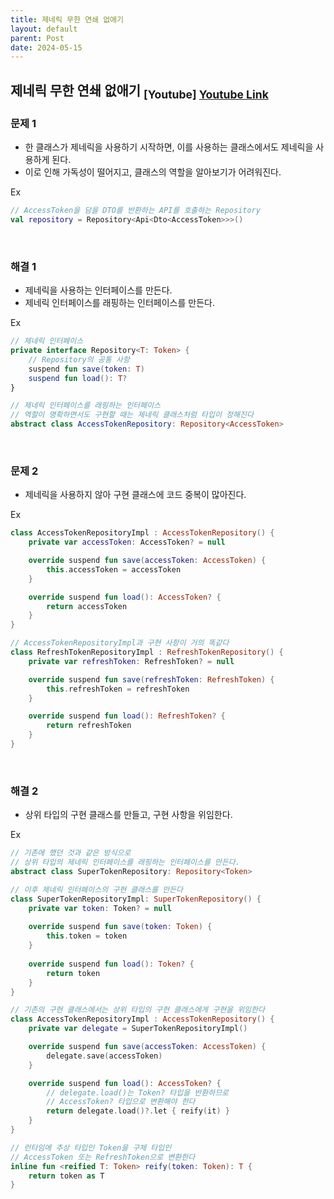 ```yaml
---
title: 제네릭 무한 연쇄 없애기 
layout: default
parent: Post
date: 2024-05-15
---
```


## 제네릭 무한 연쇄 없애기 <sub>[Youtube] [Youtube Link]</sub>
### 문제 1
- 한 클래스가 제네릭을 사용하기 시작하면, 이를 사용하는 클래스에서도 제네릭을 사용하게 된다.<br/>
- 이로 인해 가독성이 떨어지고, 클래스의 역할을 알아보기가 어려워진다.<br/>

Ex
```kotlin
// AccessToken을 담을 DTO를 반환하는 API를 호출하는 Repository
val repository = Repository<Api<Dto<AccessToken>>>()
```
<br/>

### 해결 1
- 제네릭을 사용하는 인터페이스를 만든다.<br/>
- 제네릭 인터페이스를 래핑하는 인터페이스를 만든다.<br/>

Ex
```kotlin
// 제네릭 인터페이스
private interface Repository<T: Token> {
    // Repository의 공통 사항
    suspend fun save(token: T)
    suspend fun load(): T?
}

// 제네릭 인터페이스를 래핑하는 인터페이스
// 역할이 명확하면서도 구현할 때는 제네릭 클래스처럼 타입이 정해진다 
abstract class AccessTokenRepository: Repository<AccessToken>
```
<br/>

### 문제 2
- 제네릭을 사용하지 않아 구현 클래스에 코드 중복이 많아진다.<br/>

Ex

```kotlin
class AccessTokenRepositoryImpl : AccessTokenRepository() {
    private var accessToken: AccessToken? = null

    override suspend fun save(accessToken: AccessToken) {
        this.accessToken = accessToken
    }

    override suspend fun load(): AccessToken? {
        return accessToken
    }
}

// AccessTokenRepositoryImpl과 구현 사항이 거의 똑같다
class RefreshTokenRepositoryImpl : RefreshTokenRepository() {
    private var refreshToken: RefreshToken? = null

    override suspend fun save(refreshToken: RefreshToken) {
        this.refreshToken = refreshToken
    }

    override suspend fun load(): RefreshToken? {
        return refreshToken
    }
}
```
<br/>

### 해결 2
- 상위 타입의 구현 클래스를 만들고, 구현 사항을 위임한다.<br/>

Ex
```kotlin
// 기존에 했던 것과 같은 방식으로
// 상위 타입의 제네릭 인터페이스를 래핑하는 인터페이스를 만든다.
abstract class SuperTokenRepository: Repository<Token>

// 이후 제네릭 인터페이스의 구현 클래스를 만든다
class SuperTokenRepositoryImpl: SuperTokenRepository() {
    private var token: Token? = null
    
    override suspend fun save(token: Token) {
        this.token = token
    }
    
    override suspend fun load(): Token? {
        return token
    }
}

// 기존의 구현 클래스에서는 상위 타입의 구현 클래스에게 구현을 위임한다
class AccessTokenRepositoryImpl : AccessTokenRepository() {
    private var delegate = SuperTokenRepositoryImpl()

    override suspend fun save(accessToken: AccessToken) {
        delegate.save(accessToken)
    }

    override suspend fun load(): AccessToken? {
        // delegate.load()는 Token? 타입을 반환하므로
        // AccessToken? 타입으로 변환해야 한다
        return delegate.load()?.let { reify(it) }
    }
}

// 런타임에 추상 타입인 Token을 구체 타입인
// AccessToken 또는 RefreshToken으로 변환한다
inline fun <reified T: Token> reify(token: Token): T {
    return token as T
}
```
<br/>

[Youtube Link]: https://www.youtube.com/watch?v=I7kxH8AXqwQ